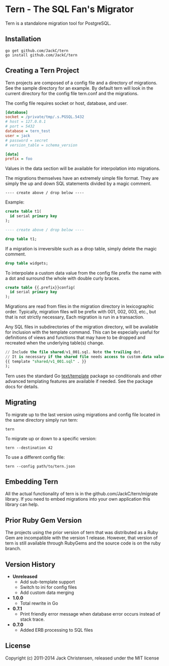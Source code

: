 # Tern - The SQL Fan's Migrator

Tern is a standalone migration tool for PostgreSQL.

## Installation

    go get github.com/JackC/tern
    go install github.com/JackC/tern

## Creating a Tern Project

Tern projects are composed of a config file and a directory of
migrations. See the sample directory for an example. By default tern will look
in the current directory for the config file tern.conf and the migrations.

The config file requires socket or host, database, and user.

```ini
[database]
socket = /private/tmp/.s.PGSQL.5432
# host = 127.0.0.1
# port = 5432
database = tern_test
user = jack
# password = secret
# version_table = schema_version

[data]
prefix = foo

```

Values in the data section will be available for interpolation into migrations.

The migrations themselves have an extremely simple file format. They are
simply the up and down SQL statements divided by a magic comment.

    ---- create above / drop below ----

Example:

```sql
create table t1(
  id serial primary key
);

---- create above / drop below ----

drop table t1;
```

If a migration is irreversible such as a drop table, simply delete the magic
comment.

```sql
drop table widgets;
```

To interpolate a custom data value from the config file prefix the name with a
dot and surround the whole with double curly braces.

```sql
create table {{.prefix}}config(
  id serial primary key
);
```

Migrations are read from files in the migration directory in lexicographic
order. Typically, migration files will be prefix with 001, 002, 003, etc., but
that is not strictly necessary, Each migration is run in a transaction.

Any SQL files in subdirectories of the migration directory, will be available
for inclusion with the template command. This can be especially useful for
definitions of views and functions that may have to be dropped and recreated
when the underlying table(s) change.

```sql
// Include the file shared/v1_001.sql. Note the trailing dot.
// It is necessary if the shared file needs access to custom data values.
{{ template "shared/v1_001.sql" . }}
);
```

Tern uses the standard Go
[text/template](http://golang.org/pkg/text/template/) package so conditionals
and other advanced templating features are available if needed. See the
package docs for details.

## Migrating

To migrate up to the last version using migrations and config file located in
the same directory simply run tern:

    tern

To migrate up or down to a specific version:

    tern --destination 42

To use a different config file:

    tern --config path/to/tern.json

## Embedding Tern

All the actual functionality of tern is in the github.com/JackC/tern/migrate
library. If you need to embed migrations into your own application this
library can help.

## Prior Ruby Gem Version

The projects using the prior version of tern that was distributed as a Ruby
Gem are incompatible with the version 1 release. However, that version of tern
is still available through RubyGems and the source code is on the ruby branch.

## Version History

* **Unreleased**
  * Add sub-template support
  * Switch to ini for config files
  * Add custom data merging
* **1.0.0**
  * Total rewrite in Go
* **0.7.1**
  * Print friendly error message when database error occurs instead of stack trace.
* **0.7.0**
  * Added ERB processing to SQL files

## License

Copyright (c) 2011-2014 Jack Christensen, released under the MIT license
